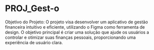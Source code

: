 # PROJ_Gest-o
Objetivo do Projeto: O projeto visa desenvolver um aplicativo de gestão financeira intuitivo e eficiente, utilizando o Figma como ferramenta de design. O objetivo principal é criar uma solução que ajude os usuários a controlar e otimizar suas finanças pessoais, proporcionando uma experiência de usuário clara.
